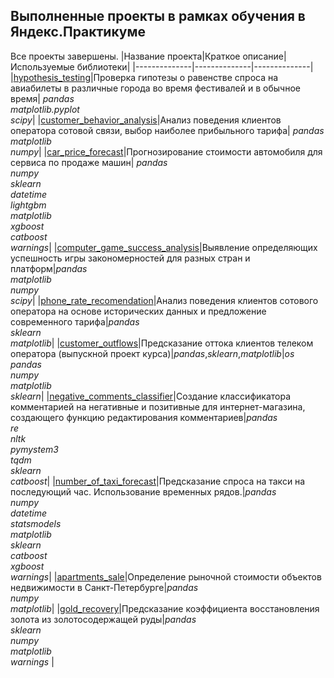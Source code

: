 ## Выполненные проекты в рамках обучения в Яндекс.Практикуме
Все проекты завершены.
|Название проекта|Краткое описание|Используемые библиотеки|
|--------------|--------------|--------------|
|[hypothesis_testing](https://github.com/Alexrartb/yandex-praktikum-projects/tree/master/hypothesis_testing)|Проверка гипотезы о равенстве спроса на авиабилеты в различные города во время фестивалей и в обычное время| *pandas* <br> *matplotlib.pyplot* <br> *scipy*|
|[customer_behavior_analysis](https://github.com/Alexrartb/yandex-praktikum-projects/tree/master/customer_behavior_analysis)|Анализ поведения клиентов оператора сотовой связи, выбор наиболее прибыльного тарифа| *pandas* <br> *matplotlib* <br> *numpy*|
|[car_price_forecast](https://github.com/Alexrartb/yandex-praktikum-projects/tree/master/car_price_forecast)|Прогнозирование стоимости автомобиля для сервиса по продаже машин| *pandas* <br> *numpy* <br> *sklearn* <br> *datetime* <br> *lightgbm* <br> *matplotlib*<br> *xgboost* <br> *catboost* <br> *warnings*|
|[computer_game_success_analysis](https://github.com/Alexrartb/yandex-praktikum-projects/tree/master/computer_game_success_analysis)|Выявление определяющих успешность игры закономерностей для разных стран и платформ|*pandas* <br> *matplotlib* <br> *numpy* <br> *scipy*|
|[phone_rate_recomendation](https://github.com/Alexrartb/yandex-praktikum-projects/tree/master/phone_rate_recommendation)|Анализ поведения клиентов сотового оператора на основе исторических данных и предложение современного тарифа|*pandas* <br> *sklearn* <br> *matplotlib*|
|[customer_outflows](https://github.com/Alexrartb/yandex-praktikum-projects/tree/master/customer_outflows)|Предсказание оттока клиентов телеком оператора (выпускной проект курса)|*pandas*,*sklearn*,*matplotlib*|*os* <br> *pandas* <br> *numpy* <br> *matplotlib* <br> *sklearn*|
|[negative_comments_classifier](https://github.com/Alexrartb/yandex-praktikum-projects/tree/master/negative_comments_classifier)|Создание классификатора комментарией на негативные и позитивные для интернет-магазина, создающего функцию редактирования комментариев|*pandas* <br> *re* <br> *nltk* <br> *pymystem3* <br> *tqdm* <br> *sklearn* <br> *catboost*|
|[number_of_taxi_forecast](https://github.com/Alexrartb/yandex-praktikum-projects/tree/master/number_of_taxi_forecast)|Предсказание спроса на такси на последующий час. Использование временных рядов.|*pandas* <br> *numpy* <br> *datetime* <br> *statsmodels* <br> *matplotlib* <br> *sklearn* <br> *catboost* <br> *xgboost* <br> *warnings*|
|[apartments_sale](https://github.com/Alexrartb/yandex-praktikum-projects/tree/master/apartments_sale)|Определение рыночной стоимости объектов недвижимости в Санкт-Петербурге|*pandas* <br> *numpy* <br> *matplotlib*|
|[gold_recovery](https://github.com/Alexrartb/yandex-praktikum-projects/tree/master/gold_recovery)|Предсказание коэффициента восстановления золота из золотосодержащей руды|*pandas* <br> *sklearn* <br> *numpy* <br> *matplotlib* <br> *warnings*  |
